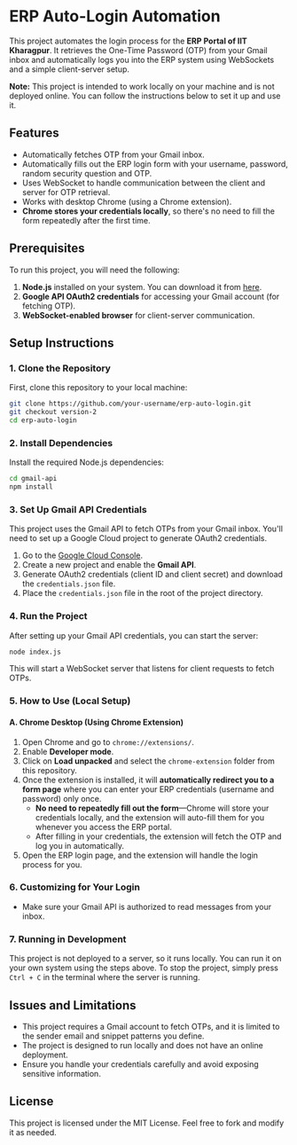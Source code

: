 # ERP Auto-Login Automation

This project automates the login process for the **ERP Portal of IIT Kharagpur**. It retrieves the One-Time Password (OTP) from your Gmail inbox and automatically logs you into the ERP system using WebSockets and a simple client-server setup.

**Note:** This project is intended to work locally on your machine and is not deployed online. You can follow the instructions below to set it up and use it.

## Features
- Automatically fetches OTP from your Gmail inbox.
- Automatically fills out the ERP login form with your username, password, random security question and OTP.
- Uses WebSocket to handle communication between the client and server for OTP retrieval.
- Works with desktop Chrome (using a Chrome extension).
- **Chrome stores your credentials locally**, so there's no need to fill the form repeatedly after the first time.

## Prerequisites

To run this project, you will need the following:

1. **Node.js** installed on your system. You can download it from [here](https://nodejs.org/).
2. **Google API OAuth2 credentials** for accessing your Gmail account (for fetching OTP).
3. **WebSocket-enabled browser** for client-server communication.

## Setup Instructions

### 1. Clone the Repository
First, clone this repository to your local machine:
```bash
git clone https://github.com/your-username/erp-auto-login.git
git checkout version-2
cd erp-auto-login
```

### 2. Install Dependencies
Install the required Node.js dependencies:
```bash
cd gmail-api
npm install
```

### 3. Set Up Gmail API Credentials
This project uses the Gmail API to fetch OTPs from your Gmail inbox. You'll need to set up a Google Cloud project to generate OAuth2 credentials.

1. Go to the [Google Cloud Console](https://console.cloud.google.com/).
2. Create a new project and enable the **Gmail API**.
3. Generate OAuth2 credentials (client ID and client secret) and download the `credentials.json` file.
4. Place the `credentials.json` file in the root of the project directory.

### 4. Run the Project
After setting up your Gmail API credentials, you can start the server:
```bash
node index.js
```

This will start a WebSocket server that listens for client requests to fetch OTPs.

### 5. How to Use (Local Setup)

#### **A. Chrome Desktop (Using Chrome Extension)**

1. Open Chrome and go to `chrome://extensions/`.
2. Enable **Developer mode**.
3. Click on **Load unpacked** and select the `chrome-extension` folder from this repository.
4. Once the extension is installed, it will **automatically redirect you to a form page** where you can enter your ERP credentials (username and password) only once.
   - **No need to repeatedly fill out the form**—Chrome will store your credentials locally, and the extension will auto-fill them for you whenever you access the ERP portal.
   - After filling in your credentials, the extension will fetch the OTP and log you in automatically.
5. Open the ERP login page, and the extension will handle the login process for you.

### 6. Customizing for Your Login
- Make sure your Gmail API is authorized to read messages from your inbox.

### 7. Running in Development
This project is not deployed to a server, so it runs locally. You can run it on your own system using the steps above. To stop the project, simply press `Ctrl + C` in the terminal where the server is running.

## Issues and Limitations
- This project requires a Gmail account to fetch OTPs, and it is limited to the sender email and snippet patterns you define.
- The project is designed to run locally and does not have an online deployment.
- Ensure you handle your credentials carefully and avoid exposing sensitive information.

## License
This project is licensed under the MIT License. Feel free to fork and modify it as needed.

